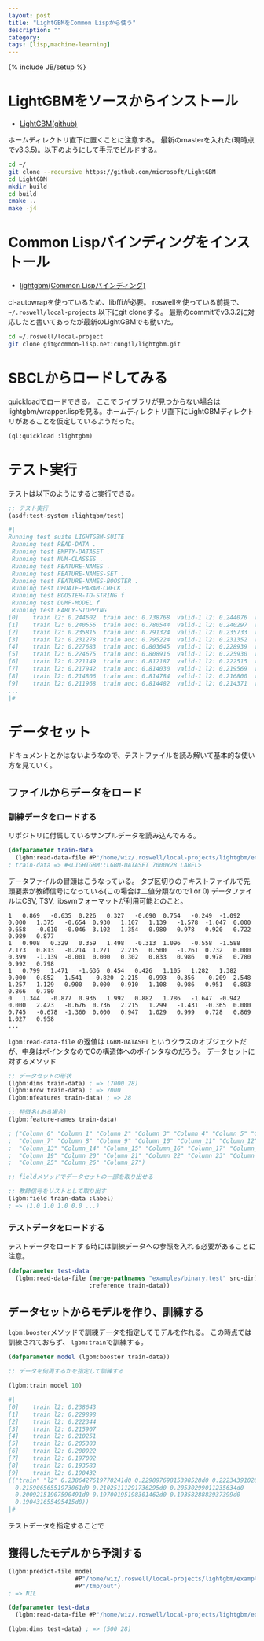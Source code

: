 ```yaml
---
layout: post
title: "LightGBMをCommon Lispから使う"
description: ""
category: 
tags: [lisp,machine-learning]
---
```

{% include JB/setup %}

# LightGBMをソースからインストール

- [LightGBM(github)](https://github.com/Microsoft/LightGBM)

ホームディレクトリ直下に置くことに注意する。
最新のmasterを入れた(現時点でv3.3.5)。以下のようにして手元でビルドする。

```sh
cd ~/
git clone --recursive https://github.com/microsoft/LightGBM
cd LightGBM
mkdir build
cd build
cmake ..
make -j4
```

# Common Lispバインディングをインストール

- [lightgbm(Common Lispバインディング)](https://gitlab.common-lisp.net/cungil/lightgbm)

cl-autowrapを使っているため、libffiが必要。
roswellを使っている前提で、`~/.roswell/local-projects` 以下にgit cloneする。
最新のcommitでv3.3.2に対応したと書いてあったが最新のLightGBMでも動いた。

```sh
cd ~/.roswell/local-project
git clone git@common-lisp.net:cungil/lightgbm.git
```

# SBCLからロードしてみる

quickloadでロードできる。
ここでライブラリが見つからない場合はlightgbm/wrapper.lispを見る。ホームディレクトリ直下にLightGBMディレクトリがあることを仮定しているようだった。

```lisp
(ql:quickload :lightgbm)

```

# テスト実行

テストは以下のようにすると実行できる。

```lisp
;; テスト実行
(asdf:test-system :lightgbm/test)

#|
Running test suite LIGHTGBM-SUITE
 Running test READ-DATA .
 Running test EMPTY-DATASET .
 Running test NUM-CLASSES .
 Running test FEATURE-NAMES .
 Running test FEATURE-NAMES-SET .
 Running test FEATURE-NAMES-BOOSTER .
 Running test UPDATE-PARAM-CHECK .
 Running test BOOSTER-TO-STRING f
 Running test DUMP-MODEL f
 Running test EARLY-STOPPING 
[0]    train l2: 0.244602  train auc: 0.738768  valid-1 l2: 0.244076  valid-1 auc: 0.722112
[1]    train l2: 0.240556  train auc: 0.780544  valid-1 l2: 0.240297  valid-1 auc: 0.773591
[2]    train l2: 0.235815  train auc: 0.791324  valid-1 l2: 0.235733  valid-1 auc: 0.781387
[3]    train l2: 0.231278  train auc: 0.795224  valid-1 l2: 0.231352  valid-1 auc: 0.785039
[4]    train l2: 0.227683  train auc: 0.803645  valid-1 l2: 0.228939  valid-1 auc: 0.778678
[5]    train l2: 0.224675  train auc: 0.808916  valid-1 l2: 0.225930  valid-1 auc: 0.790538
[6]    train l2: 0.221149  train auc: 0.812187  valid-1 l2: 0.222515  valid-1 auc: 0.793174
[7]    train l2: 0.217942  train auc: 0.814030  valid-1 l2: 0.219569  valid-1 auc: 0.793803
[8]    train l2: 0.214806  train auc: 0.814784  valid-1 l2: 0.216800  valid-1 auc: 0.791699
[9]    train l2: 0.211968  train auc: 0.814482  valid-1 l2: 0.214371  valid-1 auc: 0.790836
...
|#
```
# データセット

ドキュメントとかはないようなので、テストファイルを読み解いて基本的な使い方を見ていく。

## ファイルからデータをロード

### 訓練データをロードする

リポジトリに付属しているサンプルデータを読み込んでみる。

```lisp
(defparameter train-data
  (lgbm:read-data-file #P"/home/wiz/.roswell/local-projects/lightgbm/examples/binary.train"))
; train-data => #<LIGHTGBM::LGBM-DATASET 7000x28 LABEL>
```

データファイルの冒頭はこうなっている。
タブ区切りのテキストファイルで先頭要素が教師信号になっている(この場合は二値分類なので1 or 0)
データファイルはCSV, TSV, libsvmフォーマットが利用可能とのこと。

```
1	0.869	-0.635	0.226	0.327	-0.690	0.754	-0.249	-1.092	0.000	1.375	-0.654	0.930	1.107	1.139	-1.578	-1.047	0.000	0.658	-0.010	-0.046	3.102	1.354	0.980	0.978	0.920	0.722	0.989	0.877
1	0.908	0.329	0.359	1.498	-0.313	1.096	-0.558	-1.588	2.173	0.813	-0.214	1.271	2.215	0.500	-1.261	0.732	0.000	0.399	-1.139	-0.001	0.000	0.302	0.833	0.986	0.978	0.780	0.992	0.798
1	0.799	1.471	-1.636	0.454	0.426	1.105	1.282	1.382	0.000	0.852	1.541	-0.820	2.215	0.993	0.356	-0.209	2.548	1.257	1.129	0.900	0.000	0.910	1.108	0.986	0.951	0.803	0.866	0.780
0	1.344	-0.877	0.936	1.992	0.882	1.786	-1.647	-0.942	0.000	2.423	-0.676	0.736	2.215	1.299	-1.431	-0.365	0.000	0.745	-0.678	-1.360	0.000	0.947	1.029	0.999	0.728	0.869	1.027	0.958
...
```

`lgbm:read-data-file` の返値は `LGBM-DATASET` というクラスのオブジェクトだが、中身はポインタなのでCの構造体へのポインタなのだろう。
データセットに対するメソッド

```lisp
;; データセットの形状
(lgbm:dims train-data) ; => (7000 28)
(lgbm:nrow train-data) ; => 7000
(lgbm:nfeatures train-data) ; => 28

;; 特徴名(ある場合)
(lgbm:feature-names train-data)

; ("Column_0" "Column_1" "Column_2" "Column_3" "Column_4" "Column_5" "Column_6"
;  "Column_7" "Column_8" "Column_9" "Column_10" "Column_11" "Column_12"
;  "Column_13" "Column_14" "Column_15" "Column_16" "Column_17" "Column_18"
;  "Column_19" "Column_20" "Column_21" "Column_22" "Column_23" "Column_24"
;  "Column_25" "Column_26" "Column_27")

;; fieldメソッドでデータセットの一部を取り出せる

;; 教師信号をリストとして取り出す
(lgbm:field train-data :label)
; => (1.0 1.0 1.0 0.0 ...)
```

### テストデータをロードする

テストデータをロードする時には訓練データへの参照を入れる必要があることに注意。

```lisp
(defparameter test-data
  (lgbm:read-data-file (merge-pathnames "examples/binary.test" src-dir)
                       :reference train-data))
```

## データセットからモデルを作り、訓練する

`lgbm:booster`メソッドで訓練データを指定してモデルを作れる。
この時点では訓練されておらず、 `lgbm:train`で訓練する。

```lisp
(defparameter model (lgbm:booster train-data))

;; データを何周するかを指定して訓練する

(lgbm:train model 10)

#|
[0]    train l2: 0.238643
[1]    train l2: 0.229898
[2]    train l2: 0.222344
[3]    train l2: 0.215907
[4]    train l2: 0.210251
[5]    train l2: 0.205303
[6]    train l2: 0.200922
[7]    train l2: 0.197002
[8]    train l2: 0.193583
[9]    train l2: 0.190432
(("train" "l2" 0.2386427619778241d0 0.22989769815398528d0 0.22234391028374623d0
  0.21590656551973061d0 0.21025111291736295d0 0.20530299011235634d0
  0.20092151907590491d0 0.19700195198301462d0 0.1935828883937399d0
  0.190431655495415d0))
|#
```

テストデータを指定することで

## 獲得したモデルから予測する

```lisp
(lgbm:predict-file model
                   #P"/home/wiz/.roswell/local-projects/lightgbm/examples/binary.test"
                   #P"/tmp/out")
; => NIL

(defparameter test-data
  (lgbm:read-data-file #P"/home/wiz/.roswell/local-projects/lightgbm/examples/binary.test"))

(lgbm:dims test-data) ; => (500 28)

```
